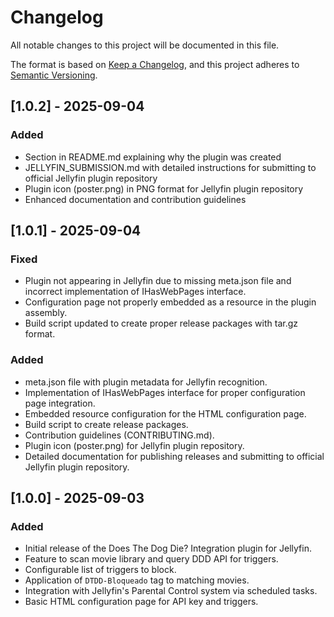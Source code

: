 # Changelog

All notable changes to this project will be documented in this file.

The format is based on [Keep a Changelog](https://keepachangelog.com/en/1.0.0/),
and this project adheres to [Semantic Versioning](https://semver.org/spec/v2.0.0.html).

## [1.0.2] - 2025-09-04

### Added

- Section in README.md explaining why the plugin was created
- JELLYFIN_SUBMISSION.md with detailed instructions for submitting to official Jellyfin plugin repository
- Plugin icon (poster.png) in PNG format for Jellyfin plugin repository
- Enhanced documentation and contribution guidelines

## [1.0.1] - 2025-09-04

### Fixed

- Plugin not appearing in Jellyfin due to missing meta.json file and incorrect implementation of IHasWebPages interface.
- Configuration page not properly embedded as a resource in the plugin assembly.
- Build script updated to create proper release packages with tar.gz format.

### Added

- meta.json file with plugin metadata for Jellyfin recognition.
- Implementation of IHasWebPages interface for proper configuration page integration.
- Embedded resource configuration for the HTML configuration page.
- Build script to create release packages.
- Contribution guidelines (CONTRIBUTING.md).
- Plugin icon (poster.png) for Jellyfin plugin repository.
- Detailed documentation for publishing releases and submitting to official Jellyfin plugin repository.

## [1.0.0] - 2025-09-03

### Added

- Initial release of the Does The Dog Die? Integration plugin for Jellyfin.
- Feature to scan movie library and query DDD API for triggers.
- Configurable list of triggers to block.
- Application of `DTDD-Bloqueado` tag to matching movies.
- Integration with Jellyfin's Parental Control system via scheduled tasks.
- Basic HTML configuration page for API key and triggers.